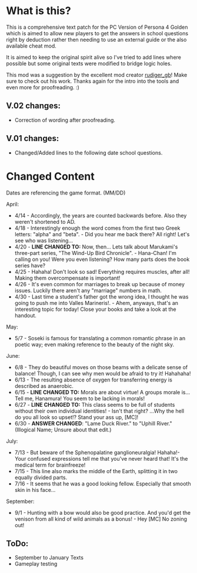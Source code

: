 # What is this?

This is a comprehensive text patch for the PC Version of Persona 4 Golden which is aimed to allow new players to get the answers in school questions right by deduction rather then needing to use an external guide or the also available cheat mod.

It is aimed to keep the original spirit alive so I've tried to add lines where possible but some  original texts were modified to bridge logic holes. 

This mod was a suggestion by the excellent mod creator [rudiger_gb](https://gamebanana.com/members/1491857)! Make sure to check out his work. Thanks again for the intro into the tools and even more for proofreading. :) 

## V.02 changes:
- Correction of wording after proofreading. 

## V.01 changes:
- Changed/Added lines to the following date school questions. 

# Changed Content

Dates are referencing the game format. (MM/DD)

April:
* 4/14 - Accordingly, the years are counted backwards before. Also they weren't shortened to AD.
* 4/18 - Interestingly enough the word comes from the first two Greek letters: "alpha" and "beta". - Did you hear me back there? All right! Let's see who was listening...
* 4/20 - **LINE CHANGED TO:** Now, then... Lets talk about Marukami's three-part series, "The Wind-Up Bird Chronicle". - Hana-Chan! I'm calling on you! Were you even listening? How many parts does the book series have?
* 4/25 - Hahaha! Don't look so sad! Everything requires muscles, after all! Making them overcompensate is important!
* 4/26 - It's even common for marriages to break up because of money issues. Luckily there aren't any "marriage" numbers in math.
* 4/30 - Last time a student's father got the wrong idea, I thought he was going to push me into Valles Marineris!. - Ahem, anyways, that's an interesting topic for today! Close your books and take a look at the handout. 

May:
* 5/7 - Soseki is famous for translating a common romantic phrase in an poetic way; even making reference to the beauty of the night sky. 

June:
* 6/8 - They do beautiful moves on those beams with a delicate sense of balance! Though, I can see why men would be afraid to try it! Hahahaha!
* 6/13 - The resulting absence of oxygen for transferring energy is described as anaerobic.
* 6/15 - **LINE CHANGED TO:** Morals are about virtue! A groups morale is... Tell me, Hanamura! You seem to be lacking in morals!
* 6/27 - **LINE CHANGED TO:** This class seems to be full of students without their own individual identities! - Isn't that right? ...Why the hell do you all look so upset!? Stand your ass up, [MC]!
* 6/30 - **ANSWER CHANGED**: "Lame Duck River." to "Uphill River." (Illogical Name; Unsure about that edit.)

July:
* 7/13 - But beware of the Sphenopalatine ganglioneuralgia! Hahaha!- Your confused expressions tell me that you've never heard that! It's the medical term for brainfreeze!
* 7/15 - This line also marks the middle of the Earth, splitting it in two equally divided parts.
* 7/16 - It seems that he was a good looking fellow. Especially that smooth skin in his face...

September:
* 9/1 - Hunting with a bow would also be good practice. And you'd get the venison from all kind of wild animals as a bonus! - Hey [MC] No zoning out!

## ToDo:
* September to January Texts
* Gameplay testing